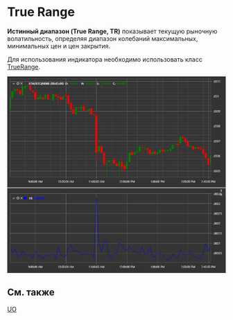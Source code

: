 # True Range

**Истинный диапазон (True Range, TR)** показывает текущую рыночную волатильность, определяя диапазон колебаний максимальных, минимальных цен и цен закрытия. 

Для использования индикатора необходимо использовать класс [TrueRange](xref:StockSharp.Algo.Indicators.TrueRange). 

![IndicatorTrueRange](../../../../images/indicatortruerange.png)

## См. также

[UO](uo.md)
